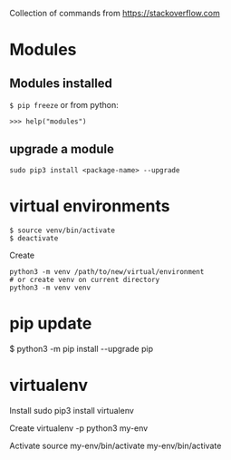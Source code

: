 Collection of commands from https://stackoverflow.com

# Modules

## Modules installed

`$ pip freeze` or from python:
```
>>> help("modules")
```

## upgrade a module
```
sudo pip3 install <package-name> --upgrade
```

# virtual environments
```
$ source venv/bin/activate
$ deactivate
```
Create
```
python3 -m venv /path/to/new/virtual/environment
# or create venv on current directory
python3 -m venv venv
```
# pip update
$ python3 -m pip install --upgrade pip

# virtualenv
Install
sudo pip3 install virtualenv

Create
virtualenv -p python3 my-env

Activate
source my-env/bin/activate
my-env/bin/activate

